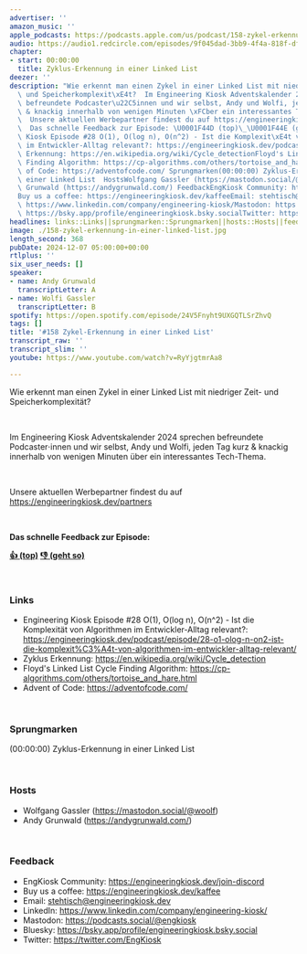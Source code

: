 ```yaml
---
advertiser: ''
amazon_music: ''
apple_podcasts: https://podcasts.apple.com/us/podcast/158-zykel-erkennung-in-einer-linked-list/id1603082924?i=1000679551386&uo=4
audio: https://audio1.redcircle.com/episodes/9f045dad-3bb9-4f4a-818f-df636194fc74/stream.mp3
chapter:
- start: 00:00:00
  title: Zyklus-Erkennung in einer Linked List
deezer: ''
description: "Wie erkennt man einen Zykel in einer Linked List mit niedriger Zeit-\
  \ und Speicherkomplexit\xE4t?  Im Engineering Kiosk Adventskalender 2024 sprechen\
  \ befreundete Podcaster\u22C5innen und wir selbst, Andy und Wolfi, jeden Tag kurz\
  \ & knackig innerhalb von wenigen Minuten \xFCber ein interessantes Tech-Thema.\
  \  Unsere aktuellen Werbepartner findest du auf https://engineeringkiosk.dev/partners\
  \  Das schnelle Feedback zur Episode: \U0001F44D (top)\_\U0001F44E (geht so)  LinksEngineering\
  \ Kiosk Episode #28 O(1), O(log n), O(n^2) - Ist die Komplexit\xE4t von Algorithmen\
  \ im Entwickler-Alltag relevant?: https://engineeringkiosk.dev/podcast/episode/28-o1-olog-n-on2-ist-die-komplexit%C3%A4t-von-algorithmen-im-entwickler-alltag-relevant/Zyklus\
  \ Erkennung: https://en.wikipedia.org/wiki/Cycle_detectionFloyd's Linked List Cycle\
  \ Finding Algorithm: https://cp-algorithms.com/others/tortoise_and_hare.htmlAdvent\
  \ of Code: https://adventofcode.com/ Sprungmarken(00:00:00) Zyklus-Erkennung in\
  \ einer Linked List  HostsWolfgang Gassler (https://mastodon.social/@woolf)Andy\
  \ Grunwald (https://andygrunwald.com/) FeedbackEngKiosk Community: https://engineeringkiosk.dev/join-discord\_\
  Buy us a coffee: https://engineeringkiosk.dev/kaffeeEmail: stehtisch@engineeringkiosk.devLinkedIn:\
  \ https://www.linkedin.com/company/engineering-kiosk/Mastodon: https://podcasts.social/@engkioskBluesky:\
  \ https://bsky.app/profile/engineeringkiosk.bsky.socialTwitter: https://twitter.com/EngKiosk"
headlines: links::Links||sprungmarken::Sprungmarken||hosts::Hosts||feedback::Feedback
image: ./158-zykel-erkennung-in-einer-linked-list.jpg
length_second: 368
pubDate: 2024-12-07 05:00:00+00:00
rtlplus: ''
six_user_needs: []
speaker:
- name: Andy Grunwald
  transcriptLetter: A
- name: Wolfi Gassler
  transcriptLetter: B
spotify: https://open.spotify.com/episode/24V5Fnyht9UXGQTLSrZhvQ
tags: []
title: '#158 Zykel-Erkennung in einer Linked List'
transcript_raw: ''
transcript_slim: ''
youtube: https://www.youtube.com/watch?v=RyYjgtmrAa8

---
```

<p>Wie erkennt man einen Zykel in einer Linked List mit niedriger Zeit- und Speicherkomplexität?</p><p><br></p><p>Im Engineering Kiosk Adventskalender 2024 sprechen befreundete Podcaster⋅innen und wir selbst, Andy und Wolfi, jeden Tag kurz &amp; knackig innerhalb von wenigen Minuten über ein interessantes Tech-Thema.</p><p><br></p><p>Unsere aktuellen Werbepartner findest du auf <a href="https://engineeringkiosk.dev/partners">https://engineeringkiosk.dev/partners</a></p><p><br></p><p><strong>Das schnelle Feedback zur Episode:</strong></p><p><a href="https://api.openpodcast.dev/feedback/158/upvote" rel="nofollow"><strong>👍 (top)</strong></a><strong> </strong><a href="https://api.openpodcast.dev/feedback/158/downvote" rel="nofollow"><strong>👎 (geht so)</strong></a></p><p><br></p><h3 id="links">Links</h3><ul><li>Engineering Kiosk Episode #28 O(1), O(log n), O(n^2) - Ist die Komplexität von Algorithmen im Entwickler-Alltag relevant?: <a href="https://engineeringkiosk.dev/podcast/episode/28-o1-olog-n-on2-ist-die-komplexit%C3%A4t-von-algorithmen-im-entwickler-alltag-relevant/">https://engineeringkiosk.dev/podcast/episode/28-o1-olog-n-on2-ist-die-komplexit%C3%A4t-von-algorithmen-im-entwickler-alltag-relevant/</a></li><li>Zyklus Erkennung: <a href="https://en.wikipedia.org/wiki/Cycle_detection" rel="nofollow">https://en.wikipedia.org/wiki/Cycle_detection</a></li><li>Floyd&#39;s Linked List Cycle Finding Algorithm: <a href="https://cp-algorithms.com/others/tortoise_and_hare.html" rel="nofollow">https://cp-algorithms.com/others/tortoise_and_hare.html</a></li><li>Advent of Code: <a href="https://adventofcode.com/" rel="nofollow">https://adventofcode.com/</a></li></ul><p><br></p><h3 id="sprungmarken">Sprungmarken</h3><p>(00:00:00) Zyklus-Erkennung in einer Linked List</p><p><br></p><h3 id="hosts">Hosts</h3><ul><li>Wolfgang Gassler (<a href="https://mastodon.social/@woolf" rel="nofollow">https://mastodon.social/@woolf</a>)</li><li>Andy Grunwald (<a href="https://andygrunwald.com/" rel="nofollow">https://andygrunwald.com/</a>)</li></ul><p><br></p><h3 id="feedback">Feedback</h3><ul><li>EngKiosk Community: <a href="https://engineeringkiosk.dev/join-discord">https://engineeringkiosk.dev/join-discord</a> </li><li>Buy us a coffee: <a href="https://engineeringkiosk.dev/kaffee">https://engineeringkiosk.dev/kaffee</a></li><li>Email: <a href="mailto:stehtisch@engineeringkiosk.dev" rel="nofollow">stehtisch@engineeringkiosk.dev</a></li><li>LinkedIn: <a href="https://www.linkedin.com/company/engineering-kiosk/" rel="nofollow">https://www.linkedin.com/company/engineering-kiosk/</a></li><li>Mastodon: <a href="https://podcasts.social/@engkiosk" rel="nofollow">https://podcasts.social/@engkiosk</a></li><li>Bluesky: <a href="https://bsky.app/profile/engineeringkiosk.bsky.social" rel="nofollow">https://bsky.app/profile/engineeringkiosk.bsky.social</a></li><li>Twitter: <a href="https://twitter.com/EngKiosk" rel="nofollow">https://twitter.com/EngKiosk</a></li></ul>
